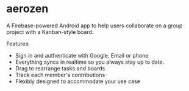 # aerozen

A Firebase-powered Android app to help users collaborate on a group project with a Kanban-style board.

Features:
<ul>
<li>Sign in and authenticate with Google, Email or phone</li>
<li>Everything syncs in realtime so you always stay up to date.</li>
<li>Drag to rearrange tasks and boards</li>
<li>Track each member's contributions</li>
<li>Flexibly designed to accommodate your use case</li>
</ul>
